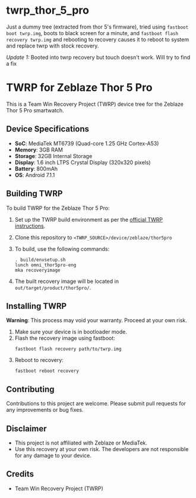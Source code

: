# twrp_thor_5_pro

Just a dummy tree (extracted from thor 5's firmware), tried using `fastboot boot twrp.img`, boots to black screen for a minute, and `fastboot flash recovery twrp.img` and rebooting to recovery causes it to reboot to system and replace twrp with stock recovery.

*Update 1:* Booted into twrp recovery but touch doesn't work. Will try to find a fix

# TWRP for Zeblaze Thor 5 Pro

This is a Team Win Recovery Project (TWRP) device tree for the Zeblaze Thor 5 Pro smartwatch.

## Device Specifications

- **SoC**: MediaTek MT6739 (Quad-core 1.25 GHz Cortex-A53)
- **Memory**: 3GB RAM
- **Storage**: 32GB Internal Storage
- **Display**: 1.6 inch LTPS Crystal Display (320x320 pixels)
- **Battery**: 800mAh
- **OS**: Android 7.1.1

## Building TWRP

To build TWRP for the Zeblaze Thor 5 Pro:

1. Set up the TWRP build environment as per the [official TWRP instructions](https://twrp.me/dev/compile-twrp-from-source.html).

2. Clone this repository to `<TWRP_SOURCE>/device/zeblaze/thor5pro`

3. To build, use the following commands:
   ```
   . build/envsetup.sh
   lunch omni_thor5pro-eng
   mka recoveryimage
   ```

4. The built recovery image will be located in `out/target/product/thor5pro/`.

## Installing TWRP

**Warning**: This process may void your warranty. Proceed at your own risk.

1. Make sure your device is in bootloader mode.
2. Flash the recovery image using fastboot:
   ```
   fastboot flash recovery path/to/twrp.img
   ```
3. Reboot to recovery:
   ```
   fastboot reboot recovery
   ```

## Contributing

Contributions to this project are welcome. Please submit pull requests for any improvements or bug fixes.

## Disclaimer

- This project is not affiliated with Zeblaze or MediaTek.
- Use this recovery at your own risk. The developers are not responsible for any damage to your device.

## Credits

- Team Win Recovery Project (TWRP)
